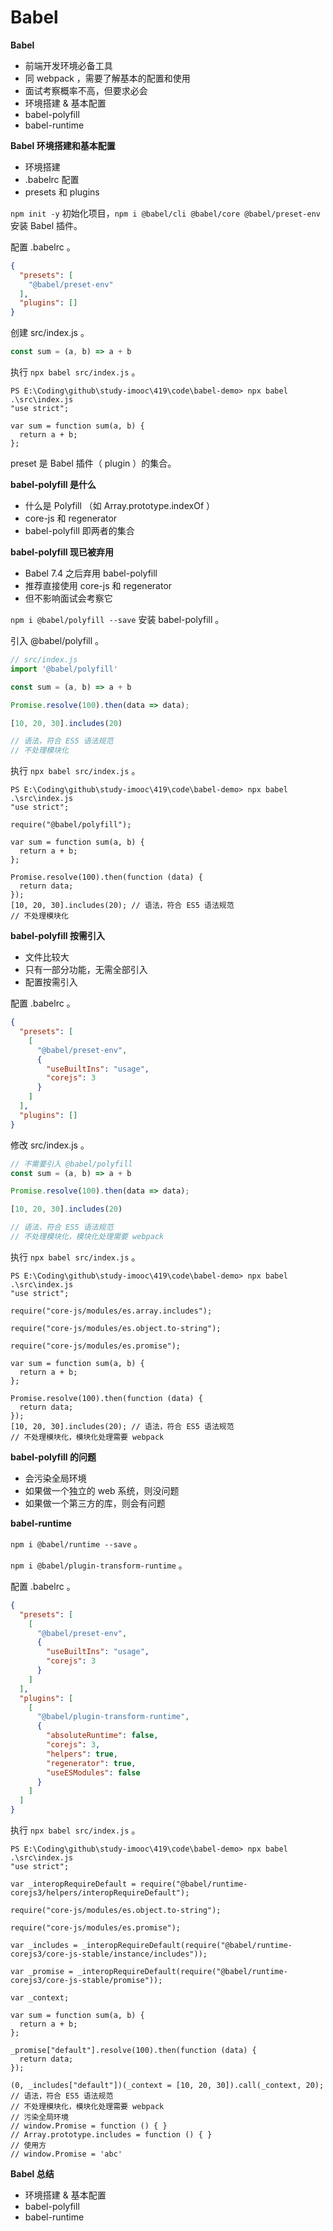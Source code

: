 # Babel

**Babel**

- 前端开发环境必备工具
- 同 webpack ，需要了解基本的配置和使用
- 面试考察概率不高，但要求必会
- 环境搭建 & 基本配置
- babel-polyfill
- babel-runtime



**Babel 环境搭建和基本配置**

- 环境搭建
- .babelrc 配置
- presets 和 plugins

`npm init -y` 初始化项目，`npm i @babel/cli @babel/core @babel/preset-env` 安装 Babel 插件。

配置 .babelrc 。

```json
{
  "presets": [
    "@babel/preset-env"
  ],
  "plugins": []
}
```

创建 src/index.js 。

```js
const sum = (a, b) => a + b
```

执行 `npx babel src/index.js` 。

```shell
PS E:\Coding\github\study-imooc\419\code\babel-demo> npx babel .\src\index.js
"use strict";

var sum = function sum(a, b) {
  return a + b;
};
```

preset 是 Babel 插件（ plugin ）的集合。



**babel-polyfill 是什么**

- 什么是 Polyfill （如 Array.prototype.indexOf ）
- core-js 和 regenerator
- babel-polyfill 即两者的集合



**babel-polyfill 现已被弃用**

- Babel 7.4 之后弃用 babel-polyfill
- 推荐直接使用 core-js 和 regenerator
- 但不影响面试会考察它



`npm i @babel/polyfill --save` 安装 babel-polyfill 。

引入 @babel/polyfill 。

```js
// src/index.js
import '@babel/polyfill'

const sum = (a, b) => a + b

Promise.resolve(100).then(data => data);

[10, 20, 30].includes(20)

// 语法，符合 ES5 语法规范
// 不处理模块化
```

执行 `npx babel src/index.js` 。

```shell
PS E:\Coding\github\study-imooc\419\code\babel-demo> npx babel .\src\index.js
"use strict";

require("@babel/polyfill");

var sum = function sum(a, b) {
  return a + b;
};

Promise.resolve(100).then(function (data) {
  return data;
});
[10, 20, 30].includes(20); // 语法，符合 ES5 语法规范
// 不处理模块化
```



**babel-polyfill 按需引入**

- 文件比较大
- 只有一部分功能，无需全部引入
- 配置按需引入

配置 .babelrc 。

```json
{
  "presets": [
    [
      "@babel/preset-env",
      {
        "useBuiltIns": "usage",
        "corejs": 3
      }
    ]
  ],
  "plugins": []
}
```

修改 src/index.js 。

```js
// 不需要引入 @babel/polyfill
const sum = (a, b) => a + b

Promise.resolve(100).then(data => data);

[10, 20, 30].includes(20)

// 语法，符合 ES5 语法规范
// 不处理模块化，模块化处理需要 webpack
```

执行 `npx babel src/index.js` 。

```shell
PS E:\Coding\github\study-imooc\419\code\babel-demo> npx babel .\src\index.js
"use strict";

require("core-js/modules/es.array.includes");

require("core-js/modules/es.object.to-string");

require("core-js/modules/es.promise");

var sum = function sum(a, b) {
  return a + b;
};

Promise.resolve(100).then(function (data) {
  return data;
});
[10, 20, 30].includes(20); // 语法，符合 ES5 语法规范
// 不处理模块化，模块化处理需要 webpack
```



**babel-polyfill 的问题**

- 会污染全局环境
- 如果做一个独立的 web 系统，则没问题
- 如果做一个第三方的库，则会有问题



**babel-runtime**

`npm i @babel/runtime --save` 。

`npm i @babel/plugin-transform-runtime` 。

配置 .babelrc 。

```json
{
  "presets": [
    [
      "@babel/preset-env",
      {
        "useBuiltIns": "usage",
        "corejs": 3
      }
    ]
  ],
  "plugins": [
    [
      "@babel/plugin-transform-runtime",
      {
        "absoluteRuntime": false,
        "corejs": 3,
        "helpers": true,
        "regenerator": true,
        "useESModules": false
      }
    ]
  ]
}
```

执行 `npx babel src/index.js` 。

```shell
PS E:\Coding\github\study-imooc\419\code\babel-demo> npx babel .\src\index.js
"use strict";

var _interopRequireDefault = require("@babel/runtime-corejs3/helpers/interopRequireDefault");

require("core-js/modules/es.object.to-string");

require("core-js/modules/es.promise");

var _includes = _interopRequireDefault(require("@babel/runtime-corejs3/core-js-stable/instance/includes"));

var _promise = _interopRequireDefault(require("@babel/runtime-corejs3/core-js-stable/promise"));

var _context;

var sum = function sum(a, b) {
  return a + b;
};

_promise["default"].resolve(100).then(function (data) {
  return data;
});

(0, _includes["default"])(_context = [10, 20, 30]).call(_context, 20); // 语法，符合 ES5 语法规范
// 不处理模块化，模块化处理需要 webpack
// 污染全局环境
// window.Promise = function () { }
// Array.prototype.includes = function () { }
// 使用方
// window.Promise = 'abc'
```



**Babel 总结**

- 环境搭建 & 基本配置
- babel-polyfill
- babel-runtime